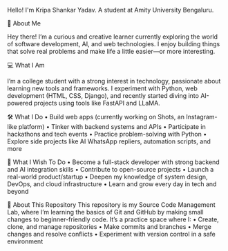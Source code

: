 Hello!
I'm Kripa Shankar Yadav. A student at Amity University Bengaluru.

👋 About Me

Hey there! I’m a curious and creative learner currently exploring the world of software development, AI, and web technologies. I enjoy building things that solve real problems and make life a little easier—or more interesting.

💻 What I Am

I’m a college student with a strong interest in technology, passionate about learning new tools and frameworks. I experiment with Python, web development (HTML, CSS, Django), and recently started diving into AI-powered projects using tools like FastAPI and LLaMA.

🛠️ What I Do
	•	Build web apps (currently working on Shots, an Instagram-like platform)
	•	Tinker with backend systems and APIs
	•	Participate in hackathons and tech events
	•	Practice problem-solving with Python
	•	Explore side projects like AI WhatsApp repliers, automation scripts, and more

🌱 What I Wish To Do
	•	Become a full-stack developer with strong backend and AI integration skills
	•	Contribute to open-source projects
	•	Launch a real-world product/startup
	•	Deepen my knowledge of system design, DevOps, and cloud infrastructure
	•	Learn and grow every day in tech and beyond

📂 About This Repository
This repository is my Source Code Management Lab, where I’m learning the basics of Git and GitHub by making small changes to beginner-friendly code. It’s a practice space where I:
	•	Create, clone, and manage repositories
	•	Make commits and branches
	•	Merge changes and resolve conflicts
	•	Experiment with version control in a safe environment
